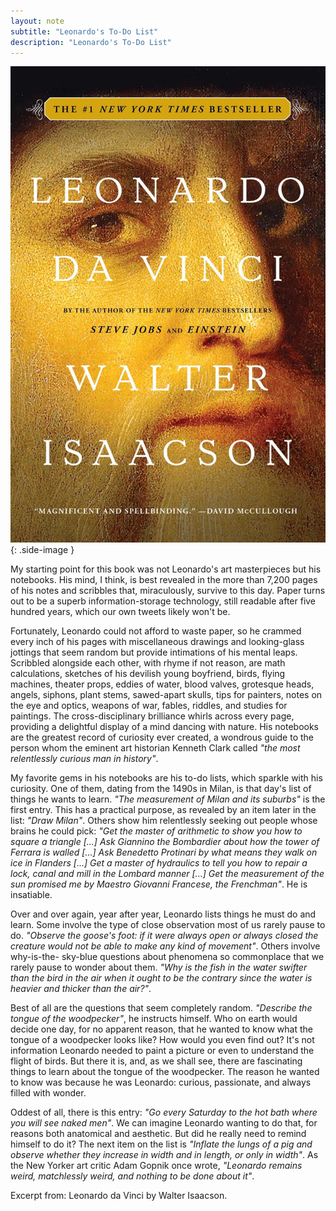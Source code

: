 ```yaml
---
layout: note
subtitle: "Leonardo's To-Do List"
description: "Leonardo's To-Do List"
---
```


![Leonardo da Vinci by Walter Isaacson][1]
{: .side-image }

My starting point for this book was not Leonardo's art masterpieces but his
notebooks. His mind, I think, is best revealed in the more than 7,200 pages of
his notes and scribbles that, miraculously, survive to this day. Paper turns
out to be a superb information-storage technology, still readable after five
hundred years, which our own tweets likely won't be.

Fortunately, Leonardo could not afford to waste paper, so he crammed every inch
of his pages with miscellaneous drawings and looking-glass jottings that seem
random but provide intimations of his mental leaps. Scribbled alongside each
other, with rhyme if not reason, are math calculations, sketches of his
devilish young boyfriend, birds, flying machines, theater props, eddies of
water, blood valves, grotesque heads, angels, siphons, plant stems, sawed-apart
skulls, tips for painters, notes on the eye and optics, weapons of war, fables,
riddles, and studies for paintings. The cross-disciplinary brilliance whirls
across every page, providing a delightful display of a mind dancing with
nature. His notebooks are the greatest record of curiosity ever created, a
wondrous guide to the person whom the eminent art historian Kenneth Clark
called *"the most relentlessly curious man in history"*.

My favorite gems in his notebooks are his to-do lists, which sparkle with his
curiosity. One of them, dating from the 1490s in Milan, is that day's list of
things he wants to learn. *"The measurement of Milan and its suburbs"* is the
first entry. This has a practical purpose, as revealed by an item later in the
list: *"Draw Milan"*. Others show him relentlessly seeking out people whose
brains he could pick: *"Get the master of arithmetic to show you how to square a
triangle [...] Ask Giannino the Bombardier about how the tower of Ferrara is
walled [...] Ask Benedetto Protinari by what means they walk on ice in Flanders
[...] Get a master of hydraulics to tell you how to repair a lock, canal and
mill in the Lombard manner [...] Get the measurement of the sun promised me by
Maestro Giovanni Francese, the Frenchman"*. He is insatiable.

Over and over again, year after year, Leonardo lists things he must do and
learn. Some involve the type of close observation most of us rarely pause to
do. *"Observe the goose's foot: if it were always open or always closed the
creature would not be able to make any kind of movement"*. Others involve
why-is-the- sky-blue questions about phenomena so commonplace that we rarely
pause to wonder about them. *"Why is the fish in the water swifter than the bird
in the air when it ought to be the contrary since the water is heavier and
thicker than the air?"*.

Best of all are the questions that seem completely random. *"Describe the tongue
of the woodpecker"*, he instructs himself. Who on earth would decide one day,
for no apparent reason, that he wanted to know what the tongue of a woodpecker
looks like? How would you even find out? It's not information Leonardo needed
to paint a picture or even to understand the flight of birds. But there it is,
and, as we shall see, there are fascinating things to learn about the tongue of
the woodpecker. The reason he wanted to know was because he was Leonardo:
curious, passionate, and always filled with wonder.

Oddest of all, there is this entry: *"Go every Saturday to the hot bath where
you will see naked men"*. We can imagine Leonardo wanting to do that, for
reasons both anatomical and aesthetic. But did he really need to remind himself
to do it? The next item on the list is *"Inflate the lungs of a pig and observe
whether they increase in width and in length, or only in width"*. As the New
Yorker art critic Adam Gopnik once wrote, *"Leonardo remains weird, matchlessly
weird, and nothing to be done about it"*.

Excerpt from: Leonardo da Vinci by Walter Isaacson.


[1]: /assets/images/notes/leonardo-da-vinci-walter-isaacson.jpg
